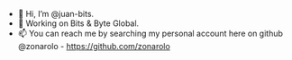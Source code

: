 - 👋 Hi, I’m @juan-bits.
- 📆 Working on Bits & Byte Global.
- 📫 You can reach me by searching my personal account here on github @zonarolo - https://github.com/zonarolo

<!---
juan-bits/juan-bits is a ✨ special ✨ repository because its `README.md` (this file) appears on your GitHub profile.
You can click the Preview link to take a look at your changes.
--->
